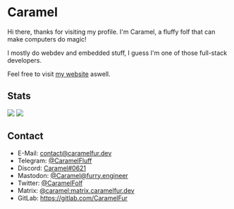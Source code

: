 # Caramel

Hi there, thanks for visiting my profile. I'm Caramel, a fluffy folf that can make computers do magic!

I mostly do webdev and embedded stuff, I guess I'm one of those full-stack developers.

Feel free to visit [my website](https://caramelfur.dev) aswell.

## Stats

![](https://github.com/rubikscraft/github-stats/blob/master/generated/overview.svg)
![](https://github.com/rubikscraft/github-stats/blob/master/generated/languages.svg)

## Contact

- E-Mail: contact@caramelfur.dev
- Telegram: [@CaramelFluff](https://t.me/CaramelFluff)
- Discord: [Caramel#0621](https://discord.com/users/350013809311744001)
- Mastodon: [@Caramel@furry.engineer](https://furry.engineer/@Caramel)
- Twitter: [@CaramelFolf](https://twitter.com/CaramelFolf)
- Matrix: [@caramel:matrix.caramelfur.dev](https://matrix.to/#/@caramel:matrix.caramelfur.dev)
- GitLab: <https://gitlab.com/CaramelFur>


